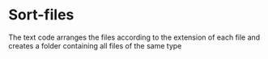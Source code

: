 # Sort-files
The text code arranges the files according to the extension of each file and creates a folder containing all files of the same type
